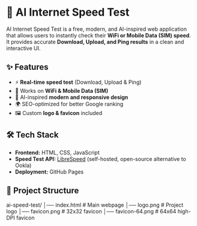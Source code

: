 # 🚀 AI Internet Speed Test  

AI Internet Speed Test is a free, modern, and AI-inspired web application that allows users to instantly check their **WiFi or Mobile Data (SIM) speed**.  
It provides accurate **Download, Upload, and Ping results** in a clean and interactive UI.  

## ✨ Features  
- ⚡ **Real-time speed test** (Download, Upload & Ping)  
- 📱 Works on **WiFi & Mobile Data (SIM)**  
- 🎨 AI-inspired **modern and responsive design**  
- 🌍 SEO-optimized for better Google ranking  
- 🖼️ Custom **logo & favicon** included  

## 🛠️ Tech Stack  
- **Frontend:** HTML, CSS, JavaScript  
- **Speed Test API:** [LibreSpeed](https://github.com/librespeed/speedtest) (self-hosted, open-source alternative to Ookla)  
- **Deployment:** GitHub Pages  

## 📂 Project Structure  
ai-speed-test/
│── index.html # Main webpage
│── logo.png # Project logo
│── favicon.png # 32x32 favicon
│── favicon-64.png # 64x64 high-DPI favicon
